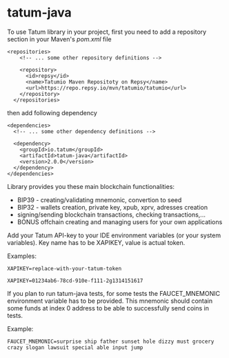 # tatum-java

To use Tatum library in your project, first you need to add a repository section in your Maven's *pom.xml* file
```
<repositories>
    <!-- ... some other repository definitions -->

    <repository>
      <id>repsy</id>
      <name>Tatumio Maven Repositoty on Repsy</name>
      <url>https://repo.repsy.io/mvn/tatumio/tatumio</url>
    </repository>
  </repositories>
```

then add following dependency
```
<dependencies>
  <!-- ... some other dependency definitions -->

  <dependency>
    <groupId>io.tatum</groupId>
    <artifactId>tatum-java</artifactId>
    <version>2.0.0</version>
  </dependency>
</dependencies>
```

Library provides you these main blockchain functionalities:
- BIP39 - creating/validating mnemonic, convertion to seed
- BIP32 - wallets creation, private key, xpub, xprv, adresses creation
- signing/sending blockchain transactions, checking transactions,...
- BONUS offchain creating and managing users for your own applications

Add your Tatum API-key to your IDE environment variables (or your system variables).
Key name has to be XAPIKEY, value is actual token.

Examples:

`XAPIKEY=replace-with-your-tatum-token`
  
`XAPIKEY=01234ab6-78cd-910e-f111-2g1314151617`

If you plan to run tatum-java tests, for some tests the FAUCET_MNEMONIC environment variable has to be provided.
This mnemonic should contain some funds at index 0 address to be able to successfully send coins in tests.

Example:

`FAUCET_MNEMONIC=surprise ship father sunset hole dizzy must grocery crazy slogan lawsuit special able input jump`
